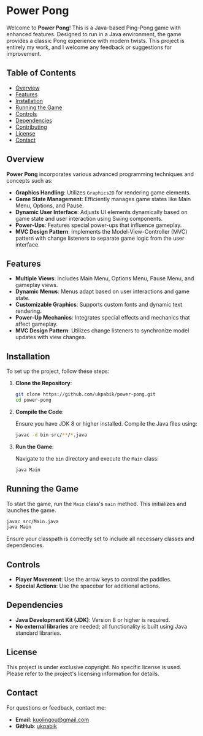 # Power Pong

Welcome to **Power Pong**! This is a Java-based Ping-Pong game with enhanced features. Designed to run in a Java environment, the game provides a classic Pong experience with modern twists. This project is entirely my work, and I welcome any feedback or suggestions for improvement.

## Table of Contents

- [Overview](#overview)
- [Features](#features)
- [Installation](#installation)
- [Running the Game](#running-the-game)
- [Controls](#controls)
- [Dependencies](#dependencies)
- [Contributing](#contributing)
- [License](#license)
- [Contact](#contact)

## Overview

**Power Pong** incorporates various advanced programming techniques and concepts such as:

- **Graphics Handling**: Utilizes `Graphics2D` for rendering game elements.
- **Game State Management**: Efficiently manages game states like Main Menu, Options, and Pause.
- **Dynamic User Interface**: Adjusts UI elements dynamically based on game state and user interaction using Swing components.
- **Power-Ups**: Features special power-ups that influence gameplay.
- **MVC Design Pattern**: Implements the Model-View-Controller (MVC) pattern with change listeners to separate game logic from the user interface.

## Features

- **Multiple Views**: Includes Main Menu, Options Menu, Pause Menu, and gameplay views.
- **Dynamic Menus**: Menus adapt based on user interactions and game state.
- **Customizable Graphics**: Supports custom fonts and dynamic text rendering.
- **Power-Up Mechanics**: Integrates special effects and mechanics that affect gameplay.
- **MVC Design Pattern**: Utilizes change listeners to synchronize model updates with view changes.

## Installation

To set up the project, follow these steps:

1. **Clone the Repository**:

    ```sh
    git clone https://github.com/ukpabik/power-pong.git
    cd power-pong
    ```

2. **Compile the Code**:

    Ensure you have JDK 8 or higher installed. Compile the Java files using:

    ```sh
    javac -d bin src/**/*.java
    ```

3. **Run the Game**:

    Navigate to the `bin` directory and execute the `Main` class:

    ```sh
    java Main
    ```

## Running the Game

To start the game, run the `Main` class's `main` method. This initializes and launches the game.

```sh
javac src/Main.java
java Main
```
Ensure your classpath is correctly set to include all necessary classes and dependencies.

## Controls

- **Player Movement**: Use the arrow keys to control the paddles.
- **Special Actions**: Use the spacebar for additional actions.

## Dependencies

- **Java Development Kit (JDK)**: Version 8 or higher is required.
- **No external libraries** are needed; all functionality is built using Java standard libraries.

## License

This project is under exclusive copyright. No specific license is used. Please refer to the project's licensing information for details.

## Contact

For questions or feedback, contact me:

- **Email**: kuolingou@gmail.com
- **GitHub**: [ukpabik](https://github.com/ukpabik)
